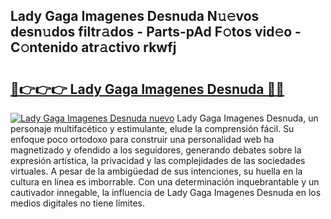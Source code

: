 ## Lady Gaga Imagenes Desnuda N𝚞𝚎vos desn𝚞dos filtr𝚊dos - Parts-pAd F𝚘tos vid𝚎o - C𝚘ntenido atr𝚊ctivo rkwfj

# <h2><a href="http://mbch8gb.tromn.icu/?c=Lady+Gaga+Imagenes+Desnuda">🔗👉👉👉 Lady Gaga Imagenes Desnuda 🔗🔗</a></h2>

[![Lady Gaga Imagenes Desnuda nuevo](https://i.imgur.com/pEAQMta.gif)](http://mbch8gb.tromn.icu/?c=Lady+Gaga+Imagenes+Desnuda)
Lady Gaga Imagenes Desnuda, un personaje multifacético y estimulante, elude la comprensión fácil. Su enfoque poco ortodoxo para construir una personalidad web ha magnetizado y ofendido a los seguidores, generando debates sobre la expresión artística, la privacidad y las complejidades de las sociedades virtuales. A pesar de la ambigüedad de sus intenciones, su huella en la cultura en línea es imborrable. Con una determinación inquebrantable y un cautivador innegable, la influencia de Lady Gaga Imagenes Desnuda en los medios digitales no tiene límites.
